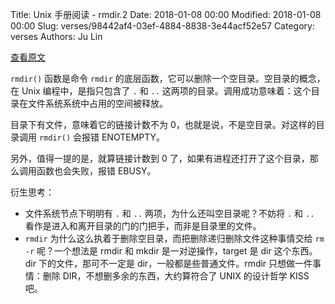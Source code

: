 Title: Unix 手册阅读 - rmdir.2
Date: 2018-01-08 00:00
Modified: 2018-01-08 00:00
Slug: verses/98442af4-03ef-4884-8838-3e44acf52e57
Category: verses
Authors: Ju Lin

[查看原文](http://man7.org/linux/man-pages/man2/rmdir.2.html)

`rmdir()` 函数是命令 `rmdir` 的底层函数，它可以删除一个空目录。空目录的概念，在 Unix 编程中，是指只包含了 `.` 和 `..` 这两项的目录。调用成功意味着：这个目录在文件系统系统中占用的空间被释放。

目录下有文件，意味着它的链接计数不为 0，也就是说，不是空目录。对这样的目录调用 `rmdir()` 会报错 ENOTEMPTY。

另外，值得一提的是，就算链接计数到 0 了，如果有进程还打开了这个目录，那么调用函数也会失败，报错 EBUSY。

衍生思考：

* 文件系统节点下明明有 `.` 和 `..` 两项，为什么还叫空目录呢？不妨将 `.` 和 `..` 看作是进入和离开目录的门的门把手，而非是目录里的文件。
* `rmdir` 为什么这么执着于删除空目录，而把删除递归删除文件这种事情交给 `rm -r` 呢？一个想法是 rmdir 和 mkdir 是一对逆操作，target 是 dir 这个东西。dir 下的文件，那可不一定是 dir，一般都是些普通文件。rmdir 只想做一件事情：删除 DIR，不想删多余的东西，大约算符合了 UNIX 的设计哲学 KISS 吧。
